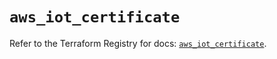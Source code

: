 # `aws_iot_certificate`

Refer to the Terraform Registry for docs: [`aws_iot_certificate`](https://registry.terraform.io/providers/hashicorp/aws/6.12.0/docs/resources/iot_certificate).
